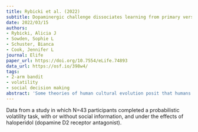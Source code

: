 ```yaml
---
title: Rybicki et al. (2022)
subtitle: Dopaminergic challenge dissociates learning from primary versus secondary sources of information
date: 2022/03/15
authors:
- Rybicki, Alicia J
- Sowden, Sophie L
- Schuster, Bianca
- Cook, Jennifer L
journal: Elife
paper_url: https://doi.org/10.7554/eLife.74893
data_url: https://osf.io/398w4/
tags:
- 2-arm bandit
- volatility
- social decision making
abstract: 'Some theories of human cultural evolution posit that humans have social-specific learning mechanisms that are adaptive specialisations moulded by natural selection to cope with the pressures of group living. However, the existence of neurochemical pathways that are specialised for learning from social information and individual experience is widely debated. Cognitive neuroscientific studies present mixed evidence for social-specific learning mechanisms: some studies find dissociable neural correlates for social and individual learning, whereas others find the same brain areas and, dopamine-mediated, computations involved in both. Here, we demonstrate that, like individual learning, social learning is modulated by the dopamine D2 receptor antagonist haloperidol when social information is the primary learning source, but not when it comprises a secondary, additional element. Two groups (total N = 43) completed a decision-making task which required primary learning, from own experience, and secondary learning from an additional source. For one group, the primary source was social, and secondary was individual; for the other group this was reversed. Haloperidol affected primary learning irrespective of social/individual nature, with no effect on learning from the secondary source. Thus, we illustrate that dopaminergic mechanisms underpinning learning can be dissociated along a primary-secondary but not a social-individual axis. These results resolve conflict in the literature and support an expanding field showing that, rather than being specialised for particular inputs, neurochemical pathways in the human brain can process both social and non-social cues and arbitrate between the two depending upon which cue is primarily relevant for the task at hand.'
---
```


Data from a study in which N=43 participants completed a probabilistic volatility task, with or without social information, and under the effects of haloperidol (dopamine D2 receptor antagonist).
